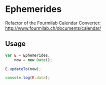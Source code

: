 Ephemerides
===========

Refactor of the Fourmilab Calendar Converter:
http://www.fourmilab.ch/documents/calendar/

Usage
-----

```javascript
var E = Ephemerides,
    now = new Date();

E.updateTo(now);

console.log(E.data);
```